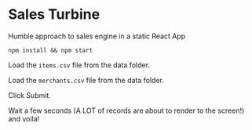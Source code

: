 # Sales Turbine

Humble approach to sales engine in a static React App

`npm install && npm start`

Load the `items.csv` file from the data folder.

Load the `merchants.csv` file from the data folder.

Click Submit.

Wait a few seconds (A LOT of records are about to render to the screen!) and voila!

